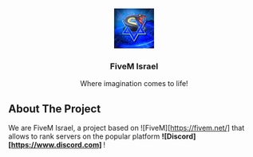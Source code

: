 <a name="readme-top"></a>


<!-- PROJECT LOGO -->
<br />
<div align="center">
  <a href="https://github.com/othneildrew/Best-README-Template">
    <img src="images/logo.png" alt="Logo" width="80" height="80">
  </a>

  <h3 align="center">FiveM Israel</h3>

  <p align="center">
    Where imagination comes to life!
    <br />
  </p>
</div>






<!-- ABOUT THE PROJECT -->
## About The Project


We are FiveM Israel, a project based on ![FiveM][https://fivem.net/] that allows to rank servers on the popular platform <strong> ![Discord][https://www.discord.com] </strong>!





